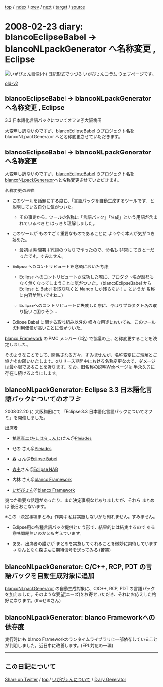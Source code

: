 [top](https://igapyon.github.io/diary/) 
 / [index](https://igapyon.github.io/diary/2008/index.html) 
 / [prev](https://igapyon.github.io/diary/2008/ig080217.html) 
 / [next](https://igapyon.github.io/diary/2008/ig080228.html) 
 / [target](https://igapyon.github.io/diary/2008/ig080223.html) 
 / [source](https://github.com/igapyon/diary/blob/gh-pages/2008/ig080223.html.src.md) 

2008-02-23 diary: blancoEclipseBabel -> blancoNLpackGenerator へ名称変更 , Eclipse
=====================================================================================================
[![いがぴょん画像(小)](https://igapyon.github.io/diary/images/iga200306s.jpg "いがぴょん")](https://igapyon.github.io/diary/memo/memoigapyon.html) 日記形式でつづる [いがぴょん](https://igapyon.github.io/diary/memo/memoigapyon.html)コラム ウェブページです。

[old-v2](ig080223-orig.html)

## blancoEclipseBabel -> blancoNLpackGenerator へ名称変更 , Eclipse
3.3 日本語化言語パックについてオフミ＠大阪梅田

大変申し訳ないのですが、blancoEclipseBabel のプロジェクト名を blancoNLpackGenerator へと名称変更させていただきます。


## blancoEclipseBabel -> blancoNLpackGenerator へ名称変更

大変申し訳ないのですが、[blancoEclipseBabel](http://www.igapyon.jp/blanco/blancoeclipsebabel.html) のプロジェクト名を [blancoNLpackGenerator](http://www.igapyon.jp/blanco/blanconlpackgenerator.html)へと名称変更させていただきます。

名称変更の理由

* このツールを話題にする度に、「言語パックを自動生成するツールです」と説明している自分に気がついた。
  
  * その事実から、ツールの名称に「言語パック」「生成」という用語が含まれているべきと はっきり理解しました。
  

  
* このツールが ものすごく重要なものであることに ようやく本人が気がつき始めた。
  
  * 最初は 瞬間芸＋冗談のつもりで作ったので、命名も 非常に てきとーだったです。すみません。
  

  
* Eclipse へのコントリビュートを念頭においた考慮
  
  * Eclipse へのコントリビュートが成功した際に、プロダクト名が跡形もなく無くなってしまうことに気がついた。
    (blancoEclipseBabel から Eclipse と Babel を取り除くと blanco しか残らない！。というか 名称に内容が無いですね…)
    
  * Eclipseへのコントリビュートに失敗した際に、やはりプロダクト名の取り扱いに困りそう…
  

  
* Eclipse Babel に関する取り組み以外の 様々な用途においても、このツールの利用価値が高いことに気がついた。

[blanco Framework](http://www.igapyon.jp/blanco/blanco.ja.html) の PMC メンバー (3名) で協議の上、名称変更することを決定しました。

そのようなことでして、関係される方々、すみませんが、名称変更にご理解とご協力をお願いいたします。αリリース期間中における名称変更なので、ダメージは最小限であることを祈ります。なお、旧名称の説明Webページは 半永久的に存在し続けるようにします。

## blancoNLpackGenerator: Eclipse 3.3 日本語化言語パックについてのオフミ

2008.02.20 に 大阪梅田にて 「Eclipse 3.3 日本語化言語パックについてオフミ」を開催しました。

出席者

* [柏原真二(かしはらしんじ)](http://d.hatena.ne.jp/cypher256/)さん＠[Pleiades](http://mergedoc.sourceforge.jp/pleiades.html)
  
* せの さん＠[Pleiades](http://mergedoc.sourceforge.jp/pleiades.html)
  
* 森 さん＠[Eclipse Babel](http://www.eclipse.org/babel/)
  
* [森出](http://www.eclipse.org/dsdp/nab/jp/development/contributors.php)さん＠[Eclipse NAB](http://www.eclipse.org/dsdp/nab/jp/)
  
* 内林 さん＠[blanco Framework](http://www.igapyon.jp/blanco/blanco.ja.html)
  
* [いがぴょん](http://www.igapyon.jp/igapyon/diary/memo/memoigapyon.html)＠[blanco Framework](http://www.igapyon.jp/blanco/blanco.ja.html)

幾つか重要な話題があったり、また決定事項などありましたが、それら まとめは 後日おこないます。

※この「決定事項まとめ」作業は 私は実施しないかも知れません。すみません。

* Eclipse用の各種言語パック提供という形で、結果的には結実するので ある意味問題無いのかとも考えています。
  
* ああ、出席者の誰かが まとめを実施してくれることを微妙に期待しています → なんとなく森さんに期待信号を送ってみる (苦笑)

## blancoNLpackGenerator: C/C++, RCP, PDT の言語パックを自動生成対象に追加

[blancoNLpackGenerator](http://www.igapyon.jp/blanco/blanconlpackgenerator.html) の自動生成対象に、C/C++, RCP, PDT の言語パックを加えました。そのような要望(ニーズ)をお寄せいただき、それにお応えした格好になります。(thxせのさん)

## blancoNLpackGenerator: blanco Frameworkへの依存度

実行時にも blanco Frameworkのランタイムライブラリに一部依存していることが判明しました。近日中に改善します。(EPL対応の一環)

----------------------------------------------------------------------------------------------------

## この日記について

[Share on Twitter](https://twitter.com/intent/tweet?hashtags=igapyon%2Cdiary%2C%E3%81%84%E3%81%8C%E3%81%B4%E3%82%87%E3%82%93&text=blancoEclipseBabel+-%3E+blancoNLpackGenerator+%E3%81%B8%E5%90%8D%E7%A7%B0%E5%A4%89%E6%9B%B4+%2C+Eclipse&url=https%3A%2F%2Figapyon.github.io%2Fdiary%2F2008%2Fig080223.html) / [top](https://igapyon.github.io/diary/) / [いがぴょんについて](https://igapyon.github.io/diary/memo/memoigapyon.html) / [Diary Generator](https://github.com/igapyon/igapyonv3)
